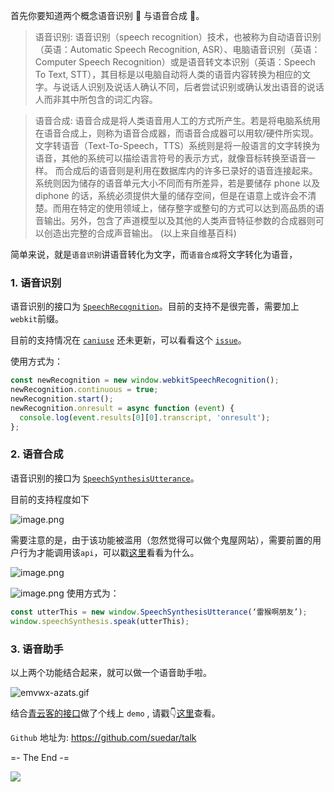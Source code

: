 
首先你要知道两个概念语音识别 🦄 与语音合成 🐲。

> 语音识别: 语音识别（speech recognition）技术，也被称为自动语音识别（英语：Automatic Speech Recognition, ASR）、电脑语音识别（英语：Computer Speech Recognition）或是语音转文本识别（英语：Speech To Text, STT），其目标是以电脑自动将人类的语音内容转换为相应的文字。与说话人识别及说话人确认不同，后者尝试识别或确认发出语音的说话人而非其中所包含的词汇内容。

> 语音合成: 语音合成是将人类语音用人工的方式所产生。若是将电脑系统用在语音合成上，则称为语音合成器，而语音合成器可以用软/硬件所实现。文字转语音（Text-To-Speech，TTS）系统则是将一般语言的文字转换为语音，其他的系统可以描绘语言符号的表示方式，就像音标转换至语音一样。
> 而合成后的语音则是利用在数据库内的许多已录好的语音连接起来。系统则因为储存的语音单元大小不同而有所差异，若是要储存 phone 以及 diphone 的话，系统必须提供大量的储存空间，但是在语意上或许会不清楚。而用在特定的使用领域上，储存整字或整句的方式可以达到高品质的语音输出。另外，包含了声道模型以及其他的人类声音特征参数的合成器则可以创造出完整的合成声音输出。
(以上来自维基百科)

简单来说，就是`语音识别`讲语音转化为文字，而`语音合成`将文字转化为语音，

### 1. 语音识别
语音识别的接口为 [`SpeechRecognition`](https://developer.mozilla.org/en-US/docs/Web/API/Web_Speech_API/Using_the_Web_Speech_API)。目前的支持不是很完善，需要加上`webkit`前缀。

目前的支持情况在 [`caniuse`](https://caniuse.com/) 还未更新，可以看看这个 [`issue`](https://github.com/Fyrd/caniuse/issues/4196)。

使用方式为：

``` js
const newRecognition = new window.webkitSpeechRecognition();
newRecognition.continuous = true;
newRecognition.start();
newRecognition.onresult = async function (event) {
  console.log(event.results[0][0].transcript, 'onresult');
};
```

### 2. 语音合成
语音识别的接口为 [`SpeechSynthesisUtterance`](https://developer.mozilla.org/en-US/docs/Web/API/SpeechSynthesisUtterance)。

目前的支持程度如下

![image.png](https://p3-juejin.byteimg.com/tos-cn-i-k3u1fbpfcp/dde8d9e4438e4778a7d0af2b4a1b017e~tplv-k3u1fbpfcp-watermark.image)

需要注意的是，由于该功能被滥用（忽然觉得可以做个鬼屋网站），需要前置的用户行为才能调用该`api`，可以戳[这里](https://www.chromestatus.com/feature/5687444770914304)看看为什么。

![image.png](https://p3-juejin.byteimg.com/tos-cn-i-k3u1fbpfcp/845aa3b076ff4cf191b5cd4b43d444c1~tplv-k3u1fbpfcp-watermark.image)


![image.png](https://p6-juejin.byteimg.com/tos-cn-i-k3u1fbpfcp/2af4d31949ca46db99d3f5a91635ba9c~tplv-k3u1fbpfcp-watermark.image)
使用方式为：

``` js
const utterThis = new window.SpeechSynthesisUtterance(‘雷猴啊朋友’);
window.speechSynthesis.speak(utterThis);
```

### 3. 语音助手
以上两个功能结合起来，就可以做一个语音助手啦。


![emvwx-azats.gif](https://p6-juejin.byteimg.com/tos-cn-i-k3u1fbpfcp/efd31d67d5e34dc194fd779956e87f7a~tplv-k3u1fbpfcp-watermark.image)


结合[青云客的接口](http://api.qingyunke.com/)做了个线上 `demo` , 请戳👇[这里](https://suedar.github.io/talk/)查看。

`Github` 地址为: https://github.com/suedar/talk

=- The End -=

![](https://p6-juejin.byteimg.com/tos-cn-i-k3u1fbpfcp/1610d6ca163d4000aaec5a5ee4b4400d~tplv-k3u1fbpfcp-watermark.image)



